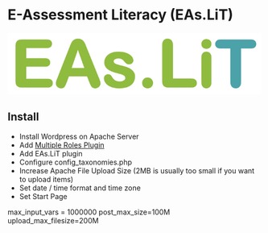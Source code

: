 # E-Assessment Literacy (EAs.LiT)

![EAs.LiT Logo](Logo_EAs.LiT.png)


## Install
* Install Wordpress on Apache Server
* Add [Multiple Roles Plugin](https://de.wordpress.org/plugins/multiple-roles/) 
* Add EAs.LiT plugin
* Configure config_taxonomies.php
* Increase Apache File Upload Size (2MB is usually too small if you want to upload items)
* Set date / time format and time zone 
* Set Start Page



max_input_vars = 1000000
post_max_size=100M
upload_max_filesize=200M
